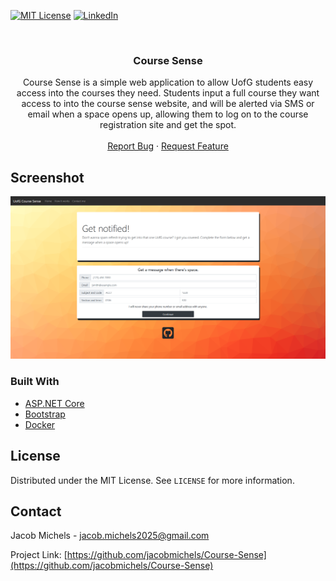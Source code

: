 <!--
*** Thanks for checking out the Best-README-Template. If you have a suggestion
*** that would make this better, please fork the repo and create a pull request
*** or simply open an issue with the tag "enhancement".
*** Thanks again! Now go create something AMAZING! :D
***
***
***
*** To avoid retyping too much info. Do a search and replace for the following:
*** github_username, repo_name, twitter_handle, email, project_title, project_description
-->



<!-- PROJECT SHIELDS -->
<!--
*** I'm using markdown "reference style" links for readability.
*** Reference links are enclosed in brackets [ ] instead of parentheses ( ).
*** See the bottom of this document for the declaration of the reference variables
*** for contributors-url, forks-url, etc. This is an optional, concise syntax you may use.
*** https://www.markdownguide.org/basic-syntax/#reference-style-links
-->

[![MIT License][license-shield]][license-url]
[![LinkedIn][linkedin-shield]][linkedin-url]

<br />
<p align="center">
  <h3 align="center">Course Sense</h3>

  <p align="center">
    Course Sense is a simple web application to allow UofG students easy access into the courses they need. Students input a full course they want access to into the course sense website, and will be alerted via SMS or email when a space opens up, allowing them to log on to the course registration site and get the spot.
    <br />
    <br />
    <a href="https://github.com/jacobmichels/Course-Sense/issues">Report Bug</a>
    ·
    <a href="https://github.com/jacobmichels/Course-Sense/issues">Request Feature</a>
  </p>
</p>


<!-- ABOUT THE PROJECT -->
## Screenshot

[![Product Name Screen Shot][product-screenshot]](https://example.com)


### Built With

* [ASP.NET Core](https://docs.microsoft.com/en-us/aspnet/core/?view=aspnetcore-5.0)
* [Bootstrap](https://getbootstrap.com/)
* [Docker](https://www.docker.com/)

<!-- LICENSE -->
## License

Distributed under the MIT License. See `LICENSE` for more information.



<!-- CONTACT -->
## Contact

Jacob Michels - jacob.michels2025@gmail.com

Project Link: [https://github.com/jacobmichels/Course-Sense](https://github.com/jacobmichels/Course-Sense)




<!-- MARKDOWN LINKS & IMAGES -->
<!-- https://www.markdownguide.org/basic-syntax/#reference-style-links -->
[contributors-shield]: https://img.shields.io/github/contributors/jacobmichels/repo.svg?style=for-the-badge
[contributors-url]: https://github.com/jacobmichels/Course-Sense/graphs/contributors
[forks-shield]: https://img.shields.io/github/forks/jacobmichels/repo.svg?style=for-the-badge
[forks-url]: https://github.com/jacobmichels/Course-Sense/network/members
[stars-shield]: https://img.shields.io/github/stars/jacobmichels/repo.svg?style=for-the-badge
[stars-url]: https://github.com/jacobmichels/Course-Sense/stargazers
[issues-shield]: https://img.shields.io/github/issues/jacobmichels/repo.svg?style=for-the-badge
[issues-url]: https://github.com/jacobmichels/Course-Sense/issues
[license-shield]: https://img.shields.io/github/license/jacobmichels/Course-sense?style=for-the-badge
[license-url]: https://github.com/jacobmichels/Course-Sense/blob/master/LICENSE
[linkedin-shield]: https://img.shields.io/badge/-LinkedIn-black.svg?style=for-the-badge&logo=linkedin&colorB=555
[linkedin-url]: https://linkedin.com/in/jacobmichels
[product-screenshot]: images/course-sense-landing-page.png
